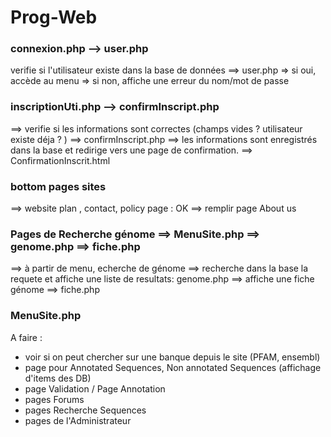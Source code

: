 # Prog-Web

### connexion.php --> user.php 

verifie si l'utilisateur existe dans la base de données ==>  user.php 
=> si oui, accède au menu
=> si non, affiche une erreur du nom/mot de passe

### inscriptionUti.php --> confirmInscript.php 

==> verifie si les informations sont correctes (champs vides ? utilisateur existe déja ? ) ==> confirmInscript.php
==> les informations sont enregistrés dans la base et redirige vers une page de confirmation. ==> ConfirmationInscrit.html 

### bottom pages sites 

==> website plan , contact, policy page : OK
==> remplir page About us

### Pages de Recherche génome ==> MenuSite.php ==> genome.php ==> fiche.php  

==> à partir de menu, echerche de génome
==> recherche dans la base la requete et affiche une liste de resultats: genome.php
==> affiche une fiche génome ==> fiche.php


### MenuSite.php

A faire :
- voir si on peut chercher sur une banque depuis le site (PFAM, ensembl)
- page pour Annotated Sequences, Non annotated Sequences (affichage d'items des DB)
- page Validation / Page Annotation 
- pages Forums
- pages Recherche Sequences
- pages de l'Administrateur


